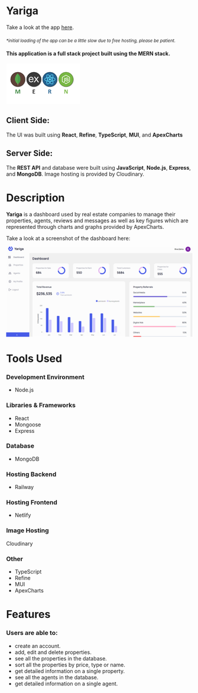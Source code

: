 # Yariga

Take a look at the app [here](https://yariga-property-hub.netlify.app/).

_<sub>*initial loading of the app can be a little slow due to free hosting, please be patient.</sub>_

#### This application is a full stack project built using the **MERN** stack.

<kbd>
<img src="imgs_readme/mern.png" width="200"/>
</kbd>

## Client Side:

The UI was built using **React**, **Refine**, **TypeScript**, **MUI**, and **ApexCharts**

## Server Side:

The **REST API** and database were built using **JavaScript**, **Node.js**, **Express**, and **MongoDB**. Image hosting is provided by Cloudinary.

# Description

**Yariga** is a dashboard used by real estate companies to manage their properties, agents, reviews and messages as well as key figures which are represented through charts and graphs provided by ApexCharts.

Take a look at a screenshot of the dashboard here:

<kbd>
<img src="imgs_readme/yariga.png"/>
</kbd>

# Tools Used

### Development Environment

* Node.js

### Libraries & Frameworks

* React
* Mongoose
* Express

### Database

* MongoDB

### Hosting Backend

* Railway

### Hosting Frontend

* Netlify

### Image Hosting

Cloudinary

### Other

* TypeScript
* Refine
* MUI
* ApexCharts

# Features

### Users are able to:

* create an account.
* add, edit and delete properties.
* see all the properties in the database.
* sort all the properties by price, type or name.
* get detailed information on a single property.
* see all the agents in the database.
* get detailed information on a single agent.

</body>
